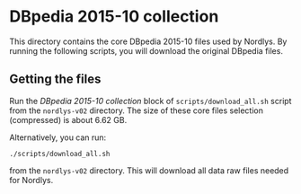 # DBpedia 2015-10 collection

This directory contains the core DBpedia 2015-10 files used by Nordlys.  By running the following scripts, you will download the original DBpedia files.

## Getting the files

Run the *DBpedia 2015-10 collection* block of `scripts/download_all.sh` script from the `nordlys-v02` directory. The size of these core files selection (compressed) is about 6.62 GB.

Alternatively, you can run:

```
./scripts/download_all.sh
```

from the `nordlys-v02` directory. This will download all data raw files needed for Nordlys.
